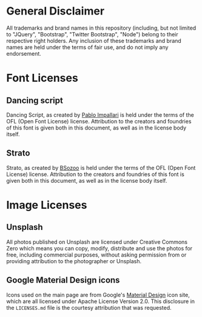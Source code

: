 # General Disclaimer
All trademarks and brand names in this repository (including, but not limited
to "JQuery", "Bootstrap", "Twitter Bootstrap", "Node") belong to their respective
right holders. Any inclusion of these trademarks and brand names are held under
the terms of fair use, and do not imply any endorsement.

# Font Licenses
## Dancing script
Dancing Script, as created by [Pablo Impallari](www.impallari.com) is held under
the terms of the OFL (Open Font License) license. Attribution to the creators
and foundries of this font is given both in this document, as well as in the
license body itself.

## Strato
Strato, as created by [BSozoo](http://cargocollective.com/Sozoo) is held under
the terms of the OFL (Open Font License) license. Attribution to the creators
and foundries of this font is given both in this document, as well as in the
license body itself.

# Image Licenses
## Unsplash
All photos published on Unsplash are licensed under Creative Commons Zero which means you can copy, modify, distribute and use the photos for free, including commercial purposes, without asking permission from or providing attribution to the photographer or Unsplash.

## Google Material Design icons
Icons used on the main page are from Google's
[Material Design](https://material.io/icons/) icon site, which are all licensed
under Apache License Version 2.0. This disclosure in the `LICENSES.md` file is
the courtesy attribution that was requested.
